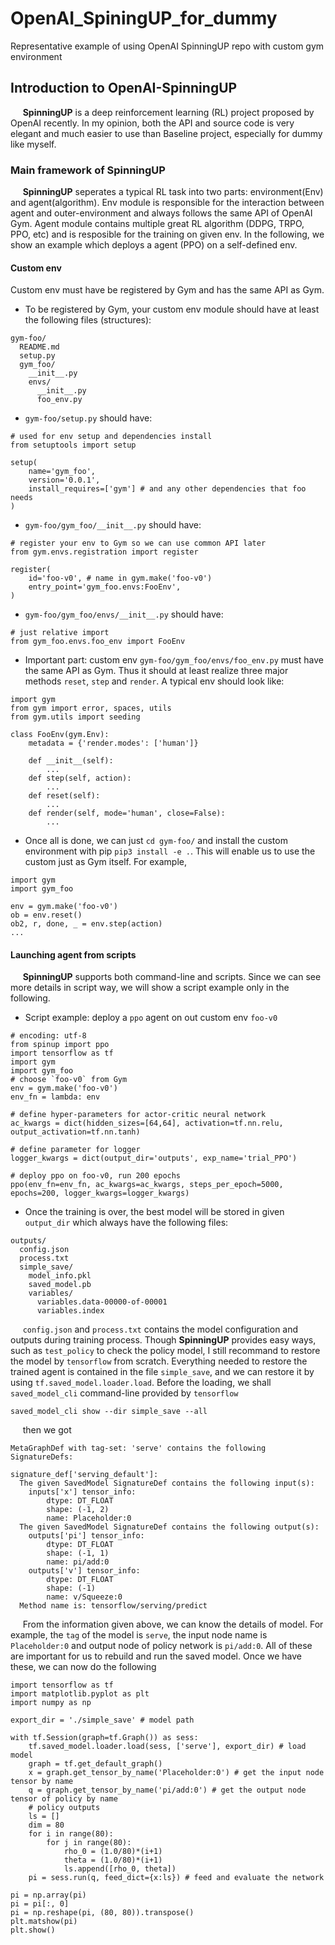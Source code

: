 # OpenAI_SpiningUP_for_dummy
Representative example of using OpenAI SpinningUP repo with custom gym environment

## Introduction to OpenAI-SpinningUP
&#160;&#160;&#160;&#160; **SpinningUP** is a deep reinforcement learning (RL) project proposed by OpenAI recently. In my opinion, both the API and source code is very elegant and much easier to use than Baseline project, especially for dummy like myself.

### Main framework of SpinningUP
&#160;&#160;&#160;&#160; **SpinningUP** seperates a typical RL task into two parts: environment(Env) and agent(algorithm). Env module is responsible for the interaction between agent and outer-environment and always follows the same API of OpenAI Gym. Agent module contains multiple great RL algorithm (DDPG, TRPO, PPO, etc) and is resposible for the training on given env. In the following, we show an example which deploys a agent (PPO) on a self-defined env.

#### Custom env
Custom env must have be registered by Gym and has the same API as Gym.
+ To be registered by Gym, your custom env module should have at least the following files (structures):
```
gym-foo/
  README.md
  setup.py
  gym_foo/
    __init__.py
    envs/
      __init__.py
      foo_env.py
```
+ `gym-foo/setup.py` should have:
```
# used for env setup and dependencies install
from setuptools import setup

setup(
    name='gym_foo',
    version='0.0.1',
    install_requires=['gym'] # and any other dependencies that foo needs
)
```
+ `gym-foo/gym_foo/__init__.py` should have:
```
# register your env to Gym so we can use common API later
from gym.envs.registration import register

register(
    id='foo-v0', # name in gym.make('foo-v0')
    entry_point='gym_foo.envs:FooEnv',
)
```
+ `gym-foo/gym_foo/envs/__init__.py` should have:
```
# just relative import
from gym_foo.envs.foo_env import FooEnv
```
+ Important part: custom env `gym-foo/gym_foo/envs/foo_env.py` must have the same API as Gym. Thus it should at least realize three major methods `reset`, `step` and `render`. A typical env should look like:
```
import gym
from gym import error, spaces, utils
from gym.utils import seeding

class FooEnv(gym.Env):
    metadata = {'render.modes': ['human']}

    def __init__(self):
        ...
    def step(self, action):
        ...
    def reset(self):
        ...
    def render(self, mode='human', close=False):
        ...
```
+ Once all is done, we can just `cd gym-foo/` and install the custom environment with pip `pip3 install -e .`. This will enable us to use the custom just as Gym itself. For example,
```
import gym
import gym_foo

env = gym.make('foo-v0')
ob = env.reset()
ob2, r, done, _ = env.step(action)
...
```

#### Launching agent from scripts
&#160;&#160;&#160;&#160; **SpinningUP** supports both command-line and scripts. Since we can see more details in script way, we will show a script example only in the following.
+ Script example: deploy a `ppo` agent on out custom env `foo-v0`
```
# encoding: utf-8
from spinup import ppo
import tensorflow as tf
import gym
import gym_foo
# choose `foo-v0` from Gym
env = gym.make('foo-v0')
env_fn = lambda: env

# define hyper-parameters for actor-critic neural network
ac_kwargs = dict(hidden_sizes=[64,64], activation=tf.nn.relu, output_activation=tf.nn.tanh)

# define parameter for logger
logger_kwargs = dict(output_dir='outputs', exp_name='trial_PPO')

# deploy ppo on foo-v0, run 200 epochs
ppo(env_fn=env_fn, ac_kwargs=ac_kwargs, steps_per_epoch=5000, epochs=200, logger_kwargs=logger_kwargs)
```
+ Once the training is over, the best model will be stored in given `output_dir` which always have the following files:
```
outputs/
  config.json
  process.txt
  simple_save/
    model_info.pkl
    saved_model.pb
    variables/
      variables.data-00000-of-00001
      variables.index
```
&#160;&#160;&#160;&#160; `config.json` and `process.txt` contains the model configuration and outputs during training process. Though **SpinningUP** provides easy ways, such as `test_policy` to check the policy model, I still recommand to restore the model by `tensorflow` from scratch. Everything needed to restore the trained agent is contained in the file `simple_save`, and we can restore it by using `tf.saved_model.loader.load`. Before the loading, we shall `saved_model_cli` command-line provided by `tensorflow`
```
saved_model_cli show --dir simple_save --all
```
&#160;&#160;&#160;&#160; then we got
```
MetaGraphDef with tag-set: 'serve' contains the following SignatureDefs:

signature_def['serving_default']:
  The given SavedModel SignatureDef contains the following input(s):
    inputs['x'] tensor_info:
        dtype: DT_FLOAT
        shape: (-1, 2)
        name: Placeholder:0
  The given SavedModel SignatureDef contains the following output(s):
    outputs['pi'] tensor_info:
        dtype: DT_FLOAT
        shape: (-1, 1)
        name: pi/add:0
    outputs['v'] tensor_info:
        dtype: DT_FLOAT
        shape: (-1)
        name: v/Squeeze:0
  Method name is: tensorflow/serving/predict
```
&#160;&#160;&#160;&#160; From the information given above, we can know the details of model. For example, the `tag` of the model is `serve`, the input node name is `Placeholder:0` and output node of policy network is `pi/add:0`. All of these are important for us to rebuild and run the saved model. Once we have these, we can now do the following
```
import tensorflow as tf
import matplotlib.pyplot as plt
import numpy as np

export_dir = './simple_save' # model path

with tf.Session(graph=tf.Graph()) as sess:
    tf.saved_model.loader.load(sess, ['serve'], export_dir) # load model
    graph = tf.get_default_graph()
    x = graph.get_tensor_by_name('Placeholder:0') # get the input node tensor by name
    q = graph.get_tensor_by_name('pi/add:0') # get the output node tensor of policy by name
    # policy outputs
    ls = []
    dim = 80
    for i in range(80):
        for j in range(80):
            rho_0 = (1.0/80)*(i+1)
            theta = (1.0/80)*(i+1)
            ls.append([rho_0, theta])
    pi = sess.run(q, feed_dict={x:ls}) # feed and evaluate the network

pi = np.array(pi)
pi = pi[:, 0]
pi = np.reshape(pi, (80, 80)).transpose()
plt.matshow(pi)
plt.show()
```

